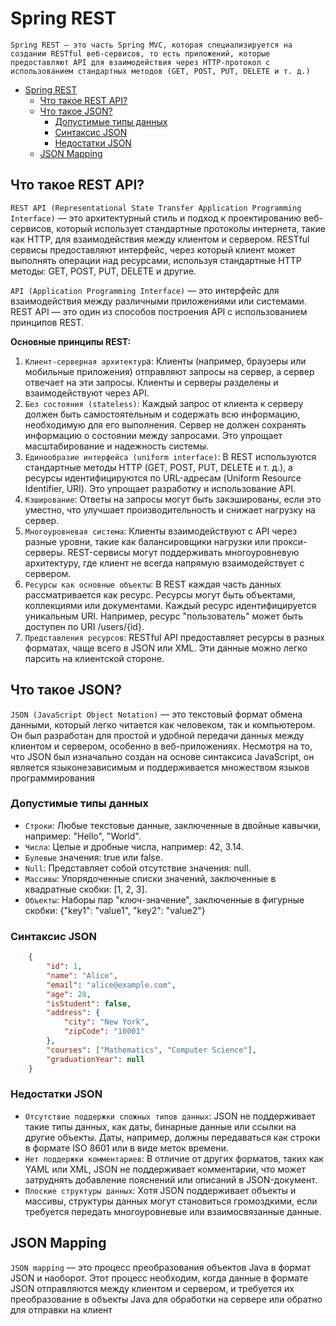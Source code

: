 # Spring REST

```plantext
Spring REST — это часть Spring MVC, которая специализируется на создании RESTful веб-сервисов, то есть приложений, которые предоставляют API для взаимодействия через HTTP-протокол с использованием стандартных методов (GET, POST, PUT, DELETE и т. д.)
```

- [Spring REST](#spring-rest)
  - [Что такое REST API?](#что-такое-rest-api)
  - [Что такое JSON?](#что-такое-json)
    - [Допустимые типы данных](#допустимые-типы-данных)
    - [Синтаксис JSON](#синтаксис-json)
    - [Недостатки JSON](#недостатки-json)
  - [JSON Mapping](#json-mapping)

## Что такое REST API?

`REST API (Representational State Transfer Application Programming Interface)` — это архитектурный стиль и подход к проектированию веб-сервисов, который использует стандартные протоколы интернета, такие как HTTP, для взаимодействия между клиентом и сервером. RESTful сервисы предоставляют интерфейс, через который клиент может выполнять операции над ресурсами, используя стандартные HTTP методы: GET, POST, PUT, DELETE и другие.

`API (Application Programming Interface)` — это интерфейс для взаимодействия между различными приложениями или системами. REST API — это один из способов построения API с использованием принципов REST.

**Основные принципы REST:**

1. `Клиент-серверная архитектур`а: Клиенты (например, браузеры или мобильные приложения) отправляют запросы на сервер, а сервер отвечает на эти запросы. Клиенты и серверы разделены и взаимодействуют через API.
2. `Без состояния (stateless)`: Каждый запрос от клиента к серверу должен быть самостоятельным и содержать всю информацию, необходимую для его выполнения. Сервер не должен сохранять информацию о состоянии между запросами. Это упрощает масштабирование и надежность системы.
3. `Единообразие интерфейса (uniform interface)`: В REST используются стандартные методы HTTP (GET, POST, PUT, DELETE и т. д.), а ресурсы идентифицируются по URL-адресам (Uniform Resource Identifier, URI). Это упрощает разработку и использование API.
4. `Кэширование`: Ответы на запросы могут быть закэшированы, если это уместно, что улучшает производительность и снижает нагрузку на сервер.
5. `Многоуровневая система`: Клиенты взаимодействуют с API через разные уровни, такие как балансировщики нагрузки или прокси-серверы. REST-сервисы могут поддерживать многоуровневую архитектуру, где клиент не всегда напрямую взаимодействует с сервером.
6. `Ресурсы как основные объекты`: В REST каждая часть данных рассматривается как ресурс. Ресурсы могут быть объектами, коллекциями или документами. Каждый ресурс идентифицируется уникальным URI. Например, ресурс "пользователь" может быть доступен по URI /users/{id}.
7. `Представления ресурсов`: RESTful API предоставляет ресурсы в разных форматах, чаще всего в JSON или XML. Эти данные можно легко парсить на клиентской стороне.

## Что такое JSON?

`JSON (JavaScript Object Notation)` — это текстовый формат обмена данными, который легко читается как человеком, так и компьютером. Он был разработан для простой и удобной передачи данных между клиентом и сервером, особенно в веб-приложениях. Несмотря на то, что JSON был изначально создан на основе синтаксиса JavaScript, он является языконезависимым и поддерживается множеством языков программирования

### Допустимые типы данных

- `Строки`: Любые текстовые данные, заключенные в двойные кавычки, например: "Hello", "World".
- `Числа`: Целые и дробные числа, например: 42, 3.14.
- `Булевые` значения: true или false.
- `Null`: Представляет собой отсутствие значения: null.
- `Массивы`: Упорядоченные списки значений, заключенные в квадратные скобки: [1, 2, 3].
- `Объекты`: Наборы пар "ключ-значение", заключенные в фигурные скобки: {"key1": "value1", "key2": "value2"}

### Синтаксис JSON

```json
    {
        "id": 1,
        "name": "Alice",
        "email": "alice@example.com",
        "age": 28,
        "isStudent": false,
        "address": {
            "city": "New York",
            "zipCode": "10001"
        },
        "courses": ["Mathematics", "Computer Science"],
        "graduationYear": null
    }
```

### Недостатки JSON

- `Отсутствие поддержки сложных типов данных`: JSON не поддерживает такие типы данных, как даты, бинарные данные или ссылки на другие объекты. Даты, например, должны передаваться как строки в формате ISO 8601 или в виде меток времени.
- `Нет поддержки комментариев`: В отличие от других форматов, таких как YAML или XML, JSON не поддерживает комментарии, что может затруднять добавление пояснений или описаний в JSON-документ.
- `Плоские структуры данных`: Хотя JSON поддерживает объекты и массивы, структуры данных могут становиться громоздкими, если требуется передать многоуровневые или взаимосвязанные данные.

## JSON Mapping

`JSON mapping` — это процесс преобразования объектов Java в формат JSON и наоборот. Этот процесс необходим, когда данные в формате JSON отправляются между клиентом и сервером, и требуется их преобразование в объекты Java для обработки на сервере или обратно для отправки на клиент
